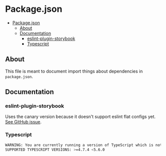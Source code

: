 # Package.json

- [Package.json](#packagejson)
  - [About](#about)
  - [Documentation](#documentation)
    - [eslint-plugin-storybook](#eslint-plugin-storybook)
    - [Typescript](#typescript)

## About

This file is meant to document import things about dependencies in `package.json`.

## Documentation

### eslint-plugin-storybook

Uses the canary version because it doesn't support eslint flat configs yet.
[See GitHub issue](https://github.com/storybookjs/eslint-plugin-storybook/issues/135).

### Typescript

```sh
WARNING: You are currently running a version of TypeScript which is not officially supported by @typescript-eslint/typescript-estree.
SUPPORTED TYPESCRIPT VERSIONS: >=4.7.4 <5.6.0
```
